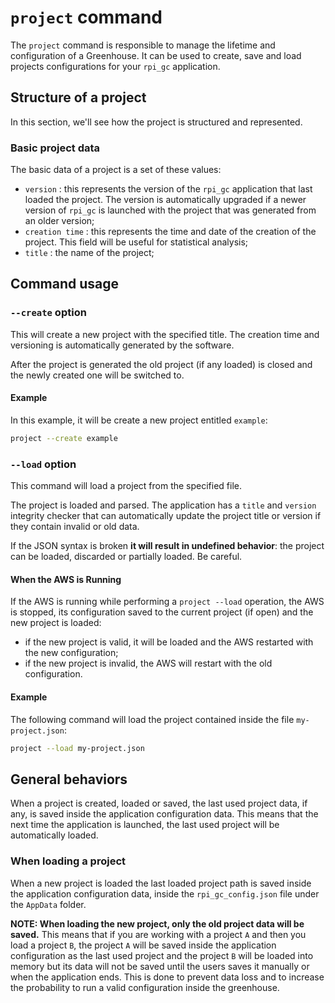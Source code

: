 # `project` command

The `project` command is responsible to manage the lifetime and configuration of a Greenhouse. It can be used to create, save and load projects configurations for your `rpi_gc` application.

## Structure of a project

In this section, we'll see how the project is structured and represented.

### Basic project data

The basic data of a project is a set of these values:

- `version` : this represents the version of the `rpi_gc` application that last loaded the project. The version is automatically upgraded if a newer version of `rpi_gc` is launched with the project that was generated from an older version;
- `creation time` : this represents the time and date of the creation of the project. This field will be useful for statistical analysis;
- `title` : the name of the project;

## Command usage

### `--create` option

This will create a new project with the specified title. The creation time and versioning is automatically generated by the software.

After the project is generated the old project (if any loaded) is closed and the newly created one will be switched to.

#### Example

In this example, it will be create a new project entitled `example`:

```bash
project --create example
```

### `--load` option

This command will load a project from the specified file.

The project is loaded and parsed. The application has a `title` and `version` integrity checker that can automatically update the project title or version if they contain invalid or old data.

If the JSON syntax is broken **it will result in undefined behavior**: the project can be loaded, discarded or partially loaded. Be careful.

#### When the AWS is Running

If the AWS is running while performing a `project --load` operation, the AWS is stopped, its configuration saved to the current project (if open) and the new project is loaded:

- if the new project is valid, it will be loaded and the AWS restarted with the new configuration;
- if the new project is invalid, the AWS will restart with the old configuration.

#### Example

The following command will load the project contained inside the file `my-project.json`:

```bash
project --load my-project.json
```

## General behaviors

When a project is created, loaded or saved, the last used project data, if any, is saved inside the application configuration data. This means that the next time the application is launched, the last used project will be automatically loaded.

### When loading a project

When a new project is loaded the last loaded project path is saved inside the application configuration data, inside the `rpi_gc_config.json` file under the `AppData` folder.

**NOTE: When loading the new project, only the old project data will be saved.** This means that if you are working with a project `A` and then you load a project `B`, the project `A` will be saved inside the application configuration as the last used project and the project `B` will be loaded into memory but its data will not be saved until the users saves it manually or when the application ends. This is done to prevent data loss and to increase the probability to run a valid configuration inside the greenhouse.
